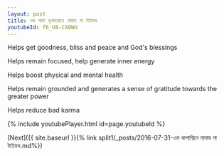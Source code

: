 ```yaml
---
layout: post
title: ওম সার্ভ ভূথাৎমানে নামায গা টাইমস
youtubeId: f6_U8-CX8WU
---
```

 
 
Helps get goodness, bliss and peace and God's blessings
 
Helps remain focused, help generate inner energy 
 
Helps boost physical and mental health 
 
Helps remain grounded and generates a sense of gratitude towards the greater power 
 
Helps reduce bad karma
 
 
 
 


{% include youtubePlayer.html id=page.youtubeId %}
 
[Next]({{ site.baseurl }}{% link  split1/_posts/2016-07-31-ওম থাপাশ্বিনে নামায গা টাইমস.md%})
 
